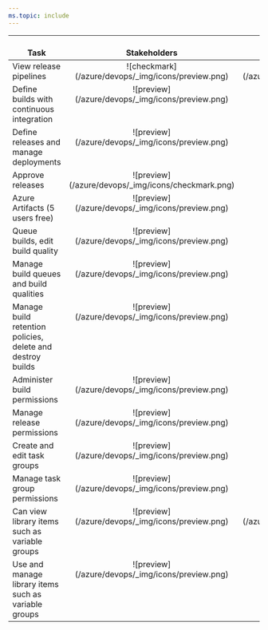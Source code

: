 ```yaml
---
ms.topic: include
---
```


<!--- Updated to support Azure DevOps Services Pipelines only -->

<table>
<tr valign="bottom">
<th>Task</th>
<th>Stakeholders</th>
<th>Readers</th>
<th>Contributors</th>
<th>Build<br/>Admins</th>
<th>Project Admins</th>
<th>Release Admins</th>
</tr>
<tbody valign="top" align="center">
<tr>
<td align="left">View release pipelines</td>
<td>![checkmark](/azure/devops/_img/icons/preview.png)</td>
<td>![checkmark](/azure/devops/_img/icons/checkmark.png)</td>
<td>![checkmark](/azure/devops/_img/icons/checkmark.png)</td>
<td>![checkmark](/azure/devops/_img/icons/checkmark.png)</td>
<td>![checkmark](/azure/devops/_img/icons/checkmark.png)</td>
<td>![checkmark](/azure/devops/_img/icons/checkmark.png)</td>
</tr>

<tr>
<td align="left">Define builds with continuous integration
</td>
<td>![preview](/azure/devops/_img/icons/preview.png)</td>
<td>  </td>
<td>![checkmark](/azure/devops/_img/icons/checkmark.png)</td>
<td>![checkmark](/azure/devops/_img/icons/checkmark.png)</td>
<td>![checkmark](/azure/devops/_img/icons/checkmark.png)</td>
<td>  </td>
</tr>

<tr>
<td align="left">Define releases and manage deployments
</td>
<td>![preview](/azure/devops/_img/icons/preview.png)</td>
<td>  </td>
<td>![checkmark](/azure/devops/_img/icons/checkmark.png)</td>
<td> </td>
<td>![checkmark](/azure/devops/_img/icons/checkmark.png)</td>
<td>![checkmark](/azure/devops/_img/icons/checkmark.png)</td>
</tr>

<tr>
<td align="left">Approve releases
</td>
<td>![preview](/azure/devops/_img/icons/checkmark.png)</td>
<td>  </td>
<td>![checkmark](/azure/devops/_img/icons/checkmark.png)</td>
<td>  </td>
<td>![checkmark](/azure/devops/_img/icons/checkmark.png)</td>
<td>![checkmark](/azure/devops/_img/icons/checkmark.png)</td>
</tr>

<tr>
<td align="left">Azure Artifacts (5 users free)
</td>
<td>![preview](/azure/devops/_img/icons/preview.png)</td>
<td>  </td>
<td>![checkmark](/azure/devops/_img/icons/checkmark.png)</td>
<td>  </td>
<td>![checkmark](/azure/devops/_img/icons/checkmark.png)</td>
<td>![checkmark](/azure/devops/_img/icons/checkmark.png)</td>
</tr>



<tr>
<td align="left">Queue builds, edit build quality
</td>
<td>![preview](/azure/devops/_img/icons/preview.png)</td>
<td> </td>
<td>![checkmark](/azure/devops/_img/icons/checkmark.png)</td>
<td>![checkmark](/azure/devops/_img/icons/checkmark.png)</td>
<td>![checkmark](/azure/devops/_img/icons/checkmark.png)</td>
<td>  </td>
</tr>

<tr>
<td align="left">Manage build queues and build qualities
</td>
<td>![preview](/azure/devops/_img/icons/preview.png)</td>
<td>  </td>
<td>  </td>
<td>![checkmark](/azure/devops/_img/icons/checkmark.png)</td>
<td>![checkmark](/azure/devops/_img/icons/checkmark.png)</td>
<td>  </td>
</tr>

<tr>
<td align="left">Manage build retention policies, delete and destroy builds
</td>
<td>![preview](/azure/devops/_img/icons/preview.png)</td>
<td>  </td>
<td>![checkmark](/azure/devops/_img/icons/checkmark.png)</td>
<td>![checkmark](/azure/devops/_img/icons/checkmark.png)</td>
<td>![checkmark](/azure/devops/_img/icons/checkmark.png)</td>
<td>  </td>
</tr>


<tr>
<td align="left">Administer build permissions
</td>
<td>![preview](/azure/devops/_img/icons/preview.png)</td>
<td>  </td>
<td>  </td>
<td>![checkmark](/azure/devops/_img/icons/checkmark.png)</td>
<td>![checkmark](/azure/devops/_img/icons/checkmark.png)</td>
<td>  </td>
</tr>

<tr>
<td align="left">Manage release permissions
</td>
<td>![preview](/azure/devops/_img/icons/preview.png)</td>
<td>  </td>
<td>  </td>
<td>  </td>
<td>![checkmark](/azure/devops/_img/icons/checkmark.png)</td>
<td>![checkmark](/azure/devops/_img/icons/checkmark.png)</td>
</tr>

<tr>
<td align="left">Create and edit task groups 
</td>
<td>![preview](/azure/devops/_img/icons/preview.png)</td>
<td>  </td>
<td>![checkmark](/azure/devops/_img/icons/checkmark.png)</td>
<td>![checkmark](/azure/devops/_img/icons/checkmark.png)</td>
<td>![checkmark](/azure/devops/_img/icons/checkmark.png)</td>
<td>![checkmark](/azure/devops/_img/icons/checkmark.png)</td>
</tr>

<tr>
<td align="left">Manage task group permissions
</td>
<td>![preview](/azure/devops/_img/icons/preview.png)</td>
<td>  </td>
<td>  </td>
<td>![checkmark](/azure/devops/_img/icons/checkmark.png)</td>
<td>![checkmark](/azure/devops/_img/icons/checkmark.png)</td>
<td>![checkmark](/azure/devops/_img/icons/checkmark.png)</td>
</tr>

<tr>
<td align="left">Can view library items such as variable groups 
</td>
<td>![preview](/azure/devops/_img/icons/preview.png)</td>
<td>![checkmark](/azure/devops/_img/icons/checkmark.png)</td>
<td>![checkmark](/azure/devops/_img/icons/checkmark.png)</td>
<td>![checkmark](/azure/devops/_img/icons/checkmark.png)</td>
<td>![checkmark](/azure/devops/_img/icons/checkmark.png)</td>
<td>![checkmark](/azure/devops/_img/icons/checkmark.png)</td>
</tr>

<tr>
<td align="left">Use and manage library items such as variable groups 
</td>
<td>![preview](/azure/devops/_img/icons/preview.png)</td>
<td>  </td>
<td>  </td>
<td>![checkmark](/azure/devops/_img/icons/checkmark.png)</td>
<td>![checkmark](/azure/devops/_img/icons/checkmark.png)</td>
<td>![checkmark](/azure/devops/_img/icons/checkmark.png)</td>
</tr>



</tbody>
</table>




